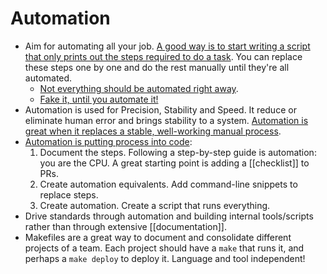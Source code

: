 # Automation

- Aim for automating all your job. [A good way is to start writing a script that only prints out the steps required to do a task](https://blog.danslimmon.com/2019/07/15/do-nothing-scripting-the-key-to-gradual-automation/). You can replace these steps one by one and do the rest manually until they're all automated.
  - [Not everything should be automated right away](https://xkcd.com/974/).
  - [Fake it, until you automate it!](https://understandlegacycode.com/blog/fake-it-until-you-automate-it/)
- Automation is used for Precision, Stability and Speed. It reduce or eliminate human error and brings stability to a system. [Automation is great when it replaces a stable, well-working manual process](https://news.ycombinator.com/item?id=30230367).
- [Automation is putting process into code](https://queue.acm.org/detail.cfm?id=3197520):
  1. Document the steps. Following a step-by-step guide is automation: you are the CPU. A great starting point is adding a [[checklist]] to PRs.
  2. Create automation equivalents. Add command-line snippets to replace steps.
  3. Create automation. Create a script that runs everything.
- Drive standards through automation and building internal tools/scripts rather than through extensive [[documentation]].
- Makefiles are a great way to document and consolidate different projects of a team. Each project should have a `make` that runs it, and perhaps a `make deploy` to deploy it. Language and tool independent!
